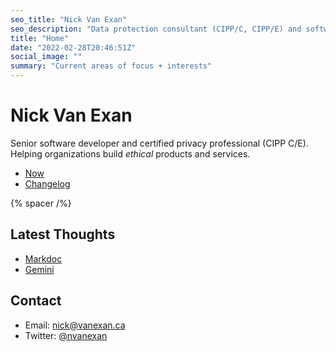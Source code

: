 ```yaml
---
seo_title: "Nick Van Exan"
seo_description: "Data protection consultant (CIPP/C, CIPP/E) and software developer from Toronto."
title: "Home"
date: "2022-02-28T20:46:51Z"
social_image: ""
summary: "Current areas of focus + interests"
---
```


# Nick Van Exan

Senior software developer and certified privacy professional (CIPP C/E). Helping organizations build _ethical_ products and services.

- [Now](/now)
- [Changelog](/changelog)

{% spacer /%}

## Latest Thoughts

- [Markdoc](/posts/markdoc)
- [Gemini](/posts/gemini)

## Contact

- Email: [nick@vanexan.ca](mailto:nick@vanexan.ca)
- Twitter: [@nvanexan](https://twitter.com/nvanexan)
